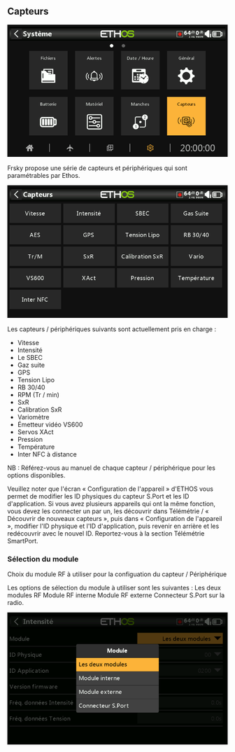 ## Capteurs

![Icône Capteurs](../assets/system-icon-devices.png)

Frsky propose une série de capteurs et périphériques qui sont paramétrables par Ethos. 

![Capteurs](../assets/system-devices.png)

Les capteurs / périphériques suivants sont actuellement pris en charge :

* Vitesse
* Intensité
* Le SBEC
* Gaz suite
* GPS
* Tension Lipo
* RB 30/40
* RPM (Tr / min)
* SxR
* Calibration SxR
* Variomètre
* Émetteur vidéo VS600
* Servos XAct
* Pression
* Température
* Inter NFC à distance

NB : Référez-vous  au manuel de chaque capteur / périphérique pour les options disponibles.

Veuillez noter que l'écran « Configuration de l'appareil » d'ETHOS vous permet de modifier les ID physiques du capteur S.Port et les ID d'application. Si vous avez plusieurs appareils qui ont la même fonction, vous devez les connecter un par un, les découvrir dans Télémétrie / « Découvrir de nouveaux capteurs », puis dans « Configuration de l'appareil », modifier l'ID physique et l'ID d'application, puis revenir en arrière et les redécouvrir avec le nouvel ID. Reportez-vous à la section Télémétrie SmartPort.

### Sélection du module
Choix du module RF à utiliser pour la configuation du capteur / Périphérique

Les options de sélection du module à utiliser sont les suivantes :
Les deux modules RF
Module RF interne
Module RF externe
Connecteur S.Port sur la radio.

![Choix du module](../assets/system-devices-module-choice.png)


